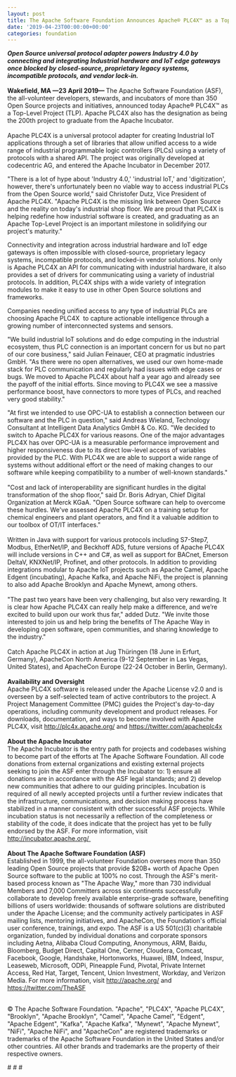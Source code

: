 ```yaml
---
layout: post
title: The Apache Software Foundation Announces Apache® PLC4X™ as a Top-Level Project
date: '2019-04-23T00:00:00+00:00'
categories: foundation
---
```

<div> 
    <div><strong><em>Open Source universal protocol adapter powers Industry 4.0 by connecting and integrating Industrial hardware and IoT edge gateways once blocked by closed-source, proprietary legacy systems, incompatible protocols, and vendor lock-in.</em></strong></div> 
    <div><strong><br /></strong></div> 
    <div><strong>Wakefield, MA —23 April 2019— </strong>The Apache Software Foundation (ASF), the all-volunteer developers, stewards, and incubators of more than 350 Open Source projects and initiatives, announced today Apache® PLC4X™ as a Top-Level Project (TLP). Apache PLC4X also has the designation as being the 200th project to graduate from the Apache Incubator.</div> 
    <div><br /></div> 
    <div>Apache PLC4X is a universal protocol adapter for creating Industrial IoT applications through a set of libraries that allow unified access to a wide range of industrial programmable logic controllers (PLCs) using a variety of protocols with a shared API. The project was originally developed at codecentric AG, and entered the Apache Incubator in December 2017.</div> 
    <div> 
      <p>&quot;There is a lot of hype about 'Industry 4.0,' 'industrial IoT,' and 'digitization', however, there's unfortunately been no viable way to access industrial PLCs from the Open Source world,&quot; said Christofer Dutz, Vice President of Apache PLC4X. &quot;Apache PLC4X is the missing link between Open Source and the reality on today's industrial shop floor. We are proud that PLC4X is helping redefine how industrial software is created, and graduating as an Apache Top-Level Project is an important milestone in solidifying our project's maturity.&quot;</p> 
      <p>Connectivity and integration across industrial hardware and IoT edge gateways is often impossible with closed-source, proprietary legacy systems, incompatible protocols, and locked-in vendor solutions. Not only is Apache PLC4X an API for communicating with industrial hardware, it also provides a set of drivers for communicating using a variety of industrial protocols. In addition, PLC4X ships with a wide variety of integration modules to make it easy to use in other Open Source solutions and frameworks.</p> 
    </div> 
    <div> </div> 
    <div>Companies needing unified access to any type of industrial PLCs are choosing Apache PLC4X&nbsp; to capture actionable intelligence through a growing number of interconnected systems and sensors.</div> 
    <div> </div> 
    <p>&quot;We build industrial IoT solutions and do edge computing in the industrial ecosystem, thus PLC connection is an important concern for us but no part of our core business,&quot; said Julian Feinauer, CEO at pragmatic industries GmbH. &quot;As there were no open alternatives, we used our own home-made stack for PLC communication and regularly had issues with edge cases or bugs. We moved to Apache PLC4X about half a year ago and already see the payoff of the initial efforts. Since moving to PLC4X we see a massive performance boost, have connectors to more types of PLCs, and reached very good stability.&quot;</p> 
    <div>&quot;At first we intended to use OPC-UA to establish a connection between our software and the PLC in question,&quot; said Andreas Wieland, Technology Consultant at Intelligent Data Analytics GmbH &amp; Co. KG. &quot;We decided to switch to Apache PLC4X for various reasons. One of the major advantages PLC4X has over OPC-UA is a measurable performance improvement and higher responsiveness due to its direct low-level access of variables provided by the PLC. With PLC4X we are able to support a wide range of systems without additional effort or the need of making changes to our software while keeping compatibility to a number of well-known standards.&quot;</div> 
    <div><br /></div> 
    <div>&quot;Cost and lack of interoperability are significant hurdles in the digital transformation of the shop floor,&quot; said Dr. Boris Adryan, Chief Digital Organization at Merck KGaA. &quot;Open Source software can help to overcome these hurdles. We've assessed Apache PLC4X on a training setup for chemical engineers and plant operators, and find it a valuable addition to our toolbox of OT/IT interfaces.&quot;</div> 
    <div><br /></div> 
    <div>Written in Java with support for various protocols including S7-Step7, Modbus, EtherNet/IP, and Beckhoff ADS, future versions of Apache PLC4X will include versions in C++ and C#, as well as support for BACnet, Emerson DeltaV, KNXNet/IP, Profinet, and other protocols. In addition to providing integrations modular to Apache IoT projects such as Apache Camel, Apache Edgent (incubating), Apache Kafka, and Apache NiFi, the project is planning to also add Apache Brooklyn and Apache Mynewt, among others.</div> 
    <div><br /></div> 
    <div>&quot;The past two years have been very challenging, but also very rewarding. It is clear how Apache PLC4X can really help make a difference, and we’re excited to build upon our work thus far,&quot; added Dutz. &quot;We invite those interested to join us and help bring the benefits of The Apache Way in developing open software, open communities, and sharing knowledge to the industry.&quot;</div> 
    <div><br /></div> 
    <div>Catch Apache PLC4X in action at Jug Thüringen (18 June in Erfurt, Germany), ApacheCon North America (9-12 September in Las Vegas, United States), and ApacheCon Europe (22-24 October in Berlin, Germany).</div> 
    <div><strong><br /></strong></div> 
    <div><strong>Availability and Oversight</strong></div> 
    <div>Apache PLC4X software is released under the Apache License v2.0 and is overseen by a self-selected team of active contributors to the project. A Project Management Committee (PMC) guides the Project's day-to-day operations, including community development and product releases. For downloads, documentation, and ways to become involved with Apache PLC4X, visit <a href="http://plc4x.apache.org/">http://plc4x.apache.org/</a> and <a href="https://twitter.com/apacheplc4x">https://twitter.com/apacheplc4x</a></div> 
    <div><strong><br /></strong></div> 
    <div><strong>About the Apache Incubator</strong></div> 
    <div>The Apache Incubator is the entry path for projects and codebases wishing to become part of the efforts at The Apache Software Foundation. All code donations from external organizations and existing external projects seeking to join the ASF enter through the Incubator to: 1) ensure all donations are in accordance with the ASF legal standards; and 2) develop new communities that adhere to our guiding principles. Incubation is required of all newly accepted projects until a further review indicates that the infrastructure, communications, and decision making process have stabilized in a manner consistent with other successful ASF projects. While incubation status is not necessarily a reflection of the completeness or stability of the code, it does indicate that the project has yet to be fully endorsed by the ASF. For more information, visit <a href="http://incubator.apache.org/%20">http://incubator.apache.org/&nbsp;</a></div> 
    <div><strong><br /></strong></div> 
    <div><strong>About The Apache Software Foundation (ASF)</strong></div> 
    <div>Established in 1999, the all-volunteer Foundation oversees more than 350 leading Open Source projects that provide $20B+ worth of Apache Open Source software to the public at 100% no cost. Through the ASF's merit-based process known as &quot;The Apache Way,&quot; more than 730 individual Members and 7,000 Committers across six continents successfully collaborate to develop freely available enterprise-grade software, benefiting billions of users worldwide: thousands of software solutions are distributed under the Apache License; and the community actively participates in ASF mailing lists, mentoring initiatives, and ApacheCon, the Foundation's official user conference, trainings, and expo. The ASF is a US 501(c)(3) charitable organization, funded by individual donations and corporate sponsors including Aetna, Alibaba Cloud Computing, Anonymous, ARM, Baidu, Bloomberg, Budget Direct, Capital One, Cerner, Cloudera, Comcast, Facebook, Google, Handshake, Hortonworks, Huawei, IBM, Indeed, Inspur, Leaseweb, Microsoft, ODPi, Pineapple Fund, Pivotal, Private Internet Access, Red Hat, Target, Tencent, Union Investment, Workday, and Verizon Media. For more information, visit <a href="http://apache.org/">http://apache.org/</a> and <a href="https://twitter.com/TheASF">https://twitter.com/TheASF</a></div> 
    <div><br /></div> 
    <div> 
      <p>© The Apache Software Foundation. &quot;Apache&quot;, &quot;PLC4X&quot;, &quot;Apache PLC4X&quot;, &quot;Brooklyn&quot;, &quot;Apache Brooklyn&quot;, &quot;Camel&quot;, &quot;Apache Camel&quot;, &quot;Edgent&quot;, &quot;Apache Edgent&quot;, &quot;Kafka&quot;, &quot;Apache Kafka&quot;, &quot;Mynewt&quot;, &quot;Apache Mynewt&quot;, &quot;NiFi&quot;, &quot;Apache NiFi&quot;, and &quot;ApacheCon&quot; are registered trademarks or trademarks of the Apache Software Foundation in the United States and/or other countries. All other brands and trademarks are the property of their respective owners.</p> 
      <p># # #</p> 
    </div> 
  </div>
